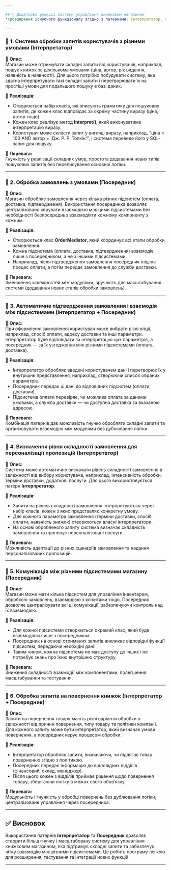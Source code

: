```yaml
---

## 📌 Додаткові функції системи управління книжковим магазином  
*(розширення існуючого функціоналу згідно з патернами: Інтерпретатор, Посередник)*

---
```


### 🧩 1. Система обробки запитів користувачів з різними умовами (Інтерпретатор)

📌 **Опис:**  
Магазин може отримувати складні запити від користувачів, наприклад, пошук книжок за декількома умовами (ціна, автор, рік видання, наявність в наявності). Для цього потрібно побудувати систему, яка здатна інтерпретувати такі складні запити і перетворювати їх на простіші умови для подальшого пошуку в базі даних.

📌 **Реалізація:**  
- Створюється набір класів, які описують граматику для пошукових запитів, де кожен клас відповідає за окрему частину виразу (ціна, автор тощо).
- Кожен клас реалізує метод **interpret()**, який виконуватиме інтерпретацію виразу.
- Користувач може скласти запит у вигляді виразу, наприклад, "ціна < 100 AND автор = 'Дж. Р. Р. Толкін'", і система переведе його у SQL-запит для пошуку.

📌 **Перевага:**  
Гнучкість у реалізації складних умов, простота додавання нових типів пошукових запитів без переписування основної логіки.

---

### 🔄 2. Обробка замовлень з умовами (Посередник)

📌 **Опис:**  
Магазин обробляє замовлення через кілька різних підсистем (оплата, доставка, підтвердження). Використання посередника дозволяє централізовано керувати взаємодією між цими підсистемами без необхідності безпосередньо взаємодіяти кожному компоненту з кожним.

📌 **Реалізація:**  
- Створюється клас **OrderMediator**, який координує всі етапи обробки замовлення.
- Кожна підсистема (оплата, доставка, підтвердження) взаємодіє лише з посередником, а не з іншими підсистемами.
- Наприклад, після підтвердження замовлення посередник ініціює процес оплати, а потім передає замовлення до служби доставки.

📌 **Перевага:**  
Зменшення залежностей між модулями, зручність для масштабування системи (додавання нових етапів обробки замовлень).

---

### 📌 3. Автоматичне підтвердження замовлення і взаємодія між підсистемами (Інтерпретатор + Посередник)

📌 **Опис:**  
При оформленні замовлення користувач може вибрати різні опції, наприклад, спосіб оплати, адресу доставки та інші параметри. Інтерпретатор буде відповідати за інтерпретацію цих параметрів, а посередник — за їх узгодження між різними підсистемами (оплата, доставка).

📌 **Реалізація:**  
- Інтерпретатор обробляє введені користувачем дані і перетворює їх у внутрішнє представлення, наприклад, створюючи список обраних параметрів.
- Посередник передає ці дані до відповідних підсистем (оплати, доставки).
- Підсистема оплати перевіряє, чи можлива оплата за даними умовами, а служба доставки — чи доступна доставка за вказаною адресою.

📌 **Перевага:**  
Комбінація патернів дає можливість гнучко обробляти складні запити та організовувати взаємодію між модулями без дублювання логіки.

---

### 📌 4. Визначення рівня складності замовлення для персоналізації пропозицій (Інтерпретатор)

📌 **Опис:**  
Система може автоматично визначати рівень складності замовлення в залежності від вибору користувача, наприклад, інтенсивність обробки, терміни доставки, додаткові послуги. Для цього використовується патерн **Інтерпретатор**.

📌 **Реалізація:**  
- Запити на рівень складності замовлення інтерпретуються через набір класів, кожен з яких представляє конкретну умову.
- Для кожного параметра замовлення (терміни доставки, спосіб оплати, наявність знижок) створюються власні інтерпретатори.
- На основі обробленого запиту система визначає складність замовлення та пропонує персоналізовані послуги.

📌 **Перевага:**  
Можливість адаптації до різних сценаріїв замовлення та надання персоналізованих пропозицій.

---

### 📌 5. Комунікація між різними підсистемами магазину (Посередник)

📌 **Опис:**  
Магазин може мати кілька підсистем для управління інвентарем, обробкою замовлень, взаємодією з клієнтами тощо. Посередник дозволяє централізувати всі ці комунікації, забезпечуючи контроль над їх взаємодією.

📌 **Реалізація:**  
- Для кожної підсистеми створюється окремий клас, який буде взаємодіяти лише з посередником.
- Посередник на основі отриманих запитів викликає відповідні функції підсистем, передаючи необхідні дані.
- Таким чином, кожна підсистема не має доступу до інших і не потребує знань про їхню внутрішню структуру.

📌 **Перевага:**  
Зниження складності взаємодії між компонентами, полегшення масштабування та тестування.

---

### 📌 6. Обробка запитів на повернення книжок (Інтерпретатор + Посередник)

📌 **Опис:**  
Запити на повернення товару мають різні варіанти обробки в залежності від причин повернення, типу товару та політики компанії. Для кожного запиту може бути інтерпретатор, який визначає умови повернення, а посередник керує процесом обробки.

📌 **Реалізація:**  
- Інтерпретатор обробляє запити, визначаючи, чи підлягає товар поверненню згідно з політикою.
- Посередник передає інформацію до відповідних відділів (фінансовий, склад, менеджер).
- Після цього кожен з відділів приймає рішення щодо повернення товару, зберігаючи логіку в межах свого обов’язку.

📌 **Перевага:**  
Модульність і гнучкість у обробці повернень без дублювання логіки, централізоване управління через посередника.

---

## ✅ Висновок

Використання патернів **Інтерпретатор** та **Посередник** дозволяє створити більш гнучку і масштабовану систему для управління книжковим магазином, яка підтримує складні запити та забезпечує чітку взаємодію між різними підсистемами. Це робить програму легкою для розширення, тестування та інтеграції нових функцій.

---
